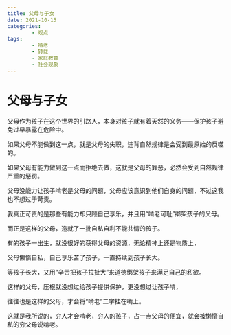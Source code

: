 ```yaml
---
title: 父母与子女
date: 2021-10-15
categories:
        - 观点
tags:
        - 啃老
        - 转载
        - 家庭教育
        - 社会现象
---
```


# 父母与子女

父母作为孩子在这个世界的引路人，本身对孩子就有着天然的义务——保护孩子避免过早暴露在危险中。

如果父母不能做到这一点，就是父母的失职，违背自然规律是会受到最原始的反噬的。

如果父母有能力做到这一点而拒绝去做，这就是父母的罪恶，必然会受到自然规律严重的惩罚。

父母没能力让孩子啃老是父母的问题，父母应该意识到他们自身的问题，不过这我也不想过于苛责。

我真正苛责的是那些有能力却只顾自己享乐，并且用“啃老可耻”绑架孩子的父母。

而正是这样的父母，造就了一批自私自利不能共情的孩子。

有的孩子一出生，就没很好的获得父母的资源，无论精神上还是物质上，

父母懒惰自私，自己享乐苦了孩子，一直持续到孩子长大。

等孩子长大，又用“辛苦把孩子拉扯大”来道徳绑架孩子来满足自己的私欲。

这样的父母，压根就没想过给孩子提供保护，更没想过让孩子啃，

往往也是这样的父母，才会将“啃老”二字挂在嘴上。

这就是我所说的，穷人才会啃老，穷人的孩子，占一点父母的便宜，就会被懒惰自私的穷父母说啃老。
